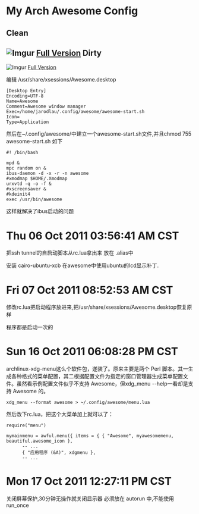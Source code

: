 My Arch Awesome Config
======
Clean
--
![Imgur](http://i.imgur.com/TDDcP.png)
[Full Version](http://imgur.com/TDDcP)
Dirty
--
![Imgur](http://i.imgur.com/vd5a1.png)
[Full Version](http://imgur.com/vd5a1)

编辑 /usr/share/xsessions/Awesome.desktop

	[Desktop Entry]
	Encoding=UTF-8
	Name=Awesome
	Comment=Awesome window manager
	Exec=/home/jarodlau/.config/awesome/awesome-start.sh
	Icon=
	Type=Application

然后在~/.config/awesome/中建立一个awesome-start.sh文件,并且chmod 755 awesome-start.sh
如下

	#! /bin/bash

	mpd &
	mpc random on &
	ibus-daemon -d -x -r -n awesome
	#xmodmap $HOME/.Xmodmap
	urxvtd -q -o -f &
	#xscreensaver &
	#kdeinit4
	exec /usr/bin/awesome

这样就解决了ibus启动的问题

Thu 06 Oct 2011 03:56:41 AM CST
======
把ssh tunnel的自启动脚本从rc.lua拿出来
放在 .alias中

安装 cairo-ubuntu-xcb 在awesome中使用ubuntu的lcd显示补丁.

Fri 07 Oct 2011 08:52:53 AM CST
======
修改rc.lua把启动程序放进来,把/usr/share/xsessions/Awesome.desktop恢复原样

程序都是启动一次的

Sun 16 Oct 2011 06:08:28 PM CST
======
archlinux-xdg-menu这么个软件包，遂装了。原来主要是两个 Perl 脚本。其一生成各种格式的菜单配置，其二根据配置文件为指定的窗口管理器生成菜单配置文件。虽然看示例配置文件似乎不支持 Awesome，但xdg_menu --help一看却是支持 Awesome 的。

	xdg_menu --format awesome > ~/.config/awesome/menu.lua


然后改下rc.lua，把这个大菜单加上就可以了：

	require("menu")

	mymainmenu = awful.menu({ items = { { "Awesome", myawesomemenu, beautiful.awesome_icon },
          -- ...
          { "应用程序 (&A)", xdgmenu },
          -- ...

Mon 17 Oct 2011 12:27:11 PM CST
======
关闭屏幕保护,30分钟无操作就关闭显示器
必须放在 autorun 中,不能使用run_once

